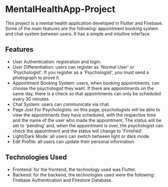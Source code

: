 # MentalHealthApp-Project
This project is a mental health application developed in Flutter and Firebase. Some of the main features are the following: appointment booking system and chat system between users. It has a simple and intuitive interface.

## Features
- User Authentication: registration and login.
- User Differentiation: users can register as 'Normal User' or 'Psychologist'. If you register as a 'Psychologist', you must send a photograph to prove it.
- Appointment Booking System: users, when booking appointments, can choose the psychologist they want. If there are appointments on the same day, there is a check so that appointments can only be scheduled every 30 minutes.
- Chat System: users can communicate via chat.
- Page Just For Psychologists: on this page, psychologists will be able to view the appointments they have scheduled, with the respective time and the name of the user who made the appointment. The status will be set to 'pending' and, when the appointment is over, the psychologist can check the appointment and the status will change to 'Finished'.
- Light/Dark Mode: all users can switch between light or dark mode.
- Edit Profile: all users can update their personal information.

## Technologies Used
- Frontend: for the frontend, the technology used was Flutter.
- Backend: for the backend, the technologies used were the following: Firebase Authentication and Firestore Database.
